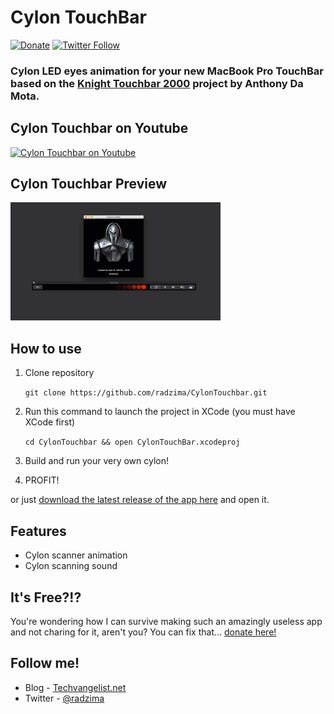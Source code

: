 # Cylon TouchBar 
[![Donate](https://img.shields.io/badge/Donate-PayPal-green.svg?style=flat-square)](https://paypal.me/radzima) [![Twitter Follow](https://img.shields.io/twitter/follow/radzima.svg?style=social&label=@radzima&style=flat-square)](https://twitter.com/radzima)

### Cylon LED eyes animation for your new MacBook Pro TouchBar based on the [Knight Touchbar 2000](https://github.com/AkdM/KnightTouchBar2000) project by Anthony Da Mota.

## Cylon Touchbar on Youtube
[![Cylon Touchbar on Youtube](https://i.ytimg.com/vi/IM8PT6nUM7o/hqdefault.jpg?custom=true&w=336&h=188&stc=true&jpg444=true&jpgq=90&sp=68&sigh=Z4EZl6bQuZ_Q7L4Q3HtkQgwQFWQ "Cylon Touchbar on Youtube")](https://www.youtube.com/watch?v=IM8PT6nUM7o)

## Cylon Touchbar Preview
![Cylon Touchbar Preview](images/CylonTouchbar_sm.gif "Cylon Touchbar Preview")

## How to use

1. Clone repository

    `git clone https://github.com/radzima/CylonTouchbar.git`

2. Run this command to launch the project in XCode (you must have XCode first)

    `cd CylonTouchbar && open CylonTouchBar.xcodeproj`

3. Build and run your very own cylon!
4. PROFIT!

or just  [download the latest release of the app here][latest-release] and open it.

## Features

* Cylon scanner animation
* Cylon scanning sound

## It's Free?!?

You're wondering how I can survive making such an amazingly useless app and not charing for it, aren't you? You can fix that... [donate here!][paypal]

## Follow me!

* Blog - [Techvangelist.net][techvangelist-site]
* Twitter - [@radzima][radzima-twitter]

[latest-release]: <https://github.com/radzima/CylonTouchbar/releases/latest>
[touchbar-launcher]: <https://github.com/zats/TouchBarLauncher>
[techvangelist-site]: <https://techvangelist.net>
[radzima-twitter]: <https://www.twitter.com/radzima>
[paypal]: <https://paypal.me/radzima>
